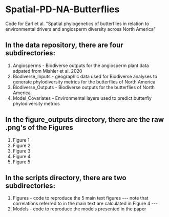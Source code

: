 # Spatial-PD-NA-Butterflies
Code for Earl et al. "Spatial phylogenetics of butterflies in relation to environmental drivers and angiosperm diversity across North America"


## In the data repository, there are four subdirectories:
1) Angiosperms - Biodiverse outputs for the angiosperm plant data adpated from Mishler et al. 2020
2) Biodiverse_Inputs - geographic data used for Biodiverse analyses to generate phylodiversity metrics for the butterflies of North America
3) Biodiverse_Outputs - Biodiverse outputs for the butterflies of North America
4) Model_Covariates - Environmental layers used to predict butterfly phylodiversity metrics 

## In the figure_outputs directory, there are the raw .png's of the Figures
1) Figure 1
2) Figure 2
3) Figure 3
4) Figure 4
5) Figure 5

## In the scripts directory, there are two subdirectories:
1) Figures - code to reproduce the 5 main text figures
    --- note that correlations referred to in the main text are calculated in Figure 4 ---
2) Models - code to reproduce the models presented in the paper
